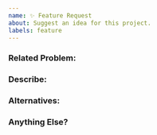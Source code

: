 ```yaml
---
name: ✨ Feature Request
about: Suggest an idea for this project.
labels: feature
---
```


### Related Problem:

<!-- If related to a problem, provide a clear and concise description of what the problem is. -->

### Describe:

<!-- A clear and concise description of what you want to happen. -->

### Alternatives:

<!-- A clear and concise description of alternative solutions or features you've considered. -->

### Anything Else?

<!--
Links? Screenshots? Anything that will give us more context about this feature request.
-->
